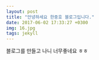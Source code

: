 ```yaml
---
layout: post
title: "안녕하세요 한중호 블로그입니다."
date: 2017-06-02 17:33:27 +0300
img: 16.jpg
tags: jekyll
---
```

블로그를 만들고 나니 너무좋네요 ㅎㅎ
